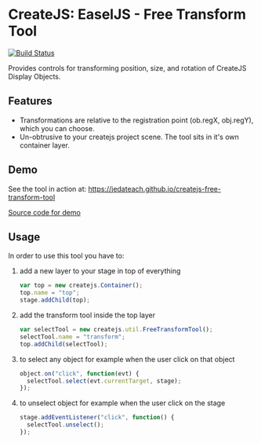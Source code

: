 # CreateJS: EaselJS - Free Transform Tool

[![Build Status](https://travis-ci.org/jedateach/createjs-free-transform-tool.svg?branch=master)](https://travis-ci.org/jedateach/createjs-free-transform-tool)

Provides controls for transforming position, size, and rotation of CreateJS Display Objects.

## Features

- Transformations are relative to the registration point (ob.regX, obj.regY), which you can choose.
- Un-obtrusive to your createjs project scene. The tool sits in it's own container layer.

## Demo

See the tool in action at: https://jedateach.github.io/createjs-free-transform-tool

[Source code for demo](demo/demo.js)

## Usage

In order to use this tool you have to:

1. add a new layer to your stage in top of everything

   ```js
   var top = new createjs.Container();
   top.name = "top";
   stage.addChild(top);
   ```

2. add the transform tool inside the top layer

   ```js
   var selectTool = new createjs.util.FreeTransformTool();
   selectTool.name = "transform";
   top.addChild(selectTool);
   ```

3. to select any object for example when the user click on that object

   ```js
   object.on("click", function(evt) {
     selectTool.select(evt.currentTarget, stage);
   });
   ```

4. to unselect object for example when the user click on the stage

   ```js
   stage.addEventListener("click", function() {
     selectTool.unselect();
   });
   ```
